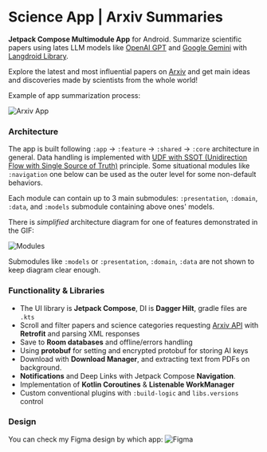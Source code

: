 # Science App | Arxiv Summaries

**Jetpack Compose Multimodule App** for Android. Summarize scientific papers using lates LLM models like [OpenAI GPT](https://openai.com/) and [Google Gemini](https://ai.google.dev/docs/gemini_api_overview) with [Langdroid Library](https://github.com/DimaBrody/LangDroid).

Explore the latest and most influential papers on [Arxiv](https://arxiv.org/) and get main ideas and discoveries made by scientists from the whole world!

Example of app summarization process:

![Arxiv App](https://media.giphy.com/media/v1.Y2lkPTc5MGI3NjExajM0cWt1bjRpZzc4aTE3anU0a2wxZzNxNWZuNjE5M3N4OXQ4cm10dSZlcD12MV9pbnRlcm5hbF9naWZfYnlfaWQmY3Q9Zw/CaEgFXJoyI4LnRqTJF/giphy.gif)


### Architecture

The app is built following `:app` → `:feature` → `:shared` → `:core` architecture in general. Data handling is implemented with [UDF with SSOT (Unidirection Flow with Single Source of Truth)](https://developer.android.com/topic/architecture#unidirectional-data-flow) principle. Some situational modules like `:navigation` one below can be used as the outer level for some non-default behaviors.

Each module can contain up to 3 main submodules: `:presentation`, `:domain`, `:data`, and `:models` submodule containing above ones' models.

There is *simplified* architecture diagram for one of features demonstrated in the GIF:

<!---
 https://i.ibb.co/mCPPmrs/modules-3.jpg
 https://i.ibb.co/3B0pw83/modules-2-1.jpg
 --->

![Modules](https://i.ibb.co/3B0pw83/modules-2-1.jpg)

Submodules like `:models` or `:presentation`, `:domain`, `:data` are not shown to keep diagram clear enough.


### Functionality & Libraries
- The UI library is **Jetpack Compose**, DI is **Dagger Hilt**, gradle files are `.kts`
- Scroll and filter papers and science categories requesting [Arxiv API](https://info.arxiv.org/help/api/basics.html) with **Retrofit** and parsing XML responses
- Save to **Room databases** and offline/errors handling
- Using **protobuf** for setting and encrypted protobuf for storing AI keys
- Download with **Download Manager**, and extracting text from PDFs on background.
- **Notifications** and Deep Links with Jetpack Compose **Navigation**.
- Implementation of  **Kotlin Coroutines** & **Listenable WorkManager**
- Custom conventional plugins with `:build-logic` and `libs.versions` control

### Design
You can check my Figma design by which app: ![Figma](https://img.shields.io/badge/figma-%23F24E1E.svg?style=flat&logo=figma&logoColor=white&color=black) 
